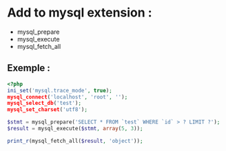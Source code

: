 Add to mysql extension :
========================

 - mysql_prepare
 - mysql_execute
 - mysql_fetch_all


Exemple :
---------
``` php
<?php
ini_set('mysql.trace_mode', true);
mysql_connect('localhost', 'root', '');
mysql_select_db('test');
mysql_set_charset('utf8');

$stmt = mysql_prepare('SELECT * FROM `test` WHERE `id` > ? LIMIT ?');
$result = mysql_execute($stmt, array(5, 3));

print_r(mysql_fetch_all($result, 'object'));
```